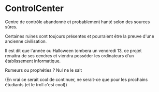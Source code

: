 # ControlCenter

Centre de contrôle abandonné et probablement hanté selon des sources sûres.

Certaines ruines sont toujours présentes et pourraient être la preuve d'une ancienne civilisation.

Il est dit que l'année ou Halloween tombera un vendredi 13, ce projet renaitra de ses cendres et viendra posséder les ordinateurs d'un établissement informatique.

Rumeurs ou prophéties ? Nul ne le sait

(En vrai ce serait cool de continuer, ne serait-ce que pour les prochains étudiants (et le troll c'est cool))
